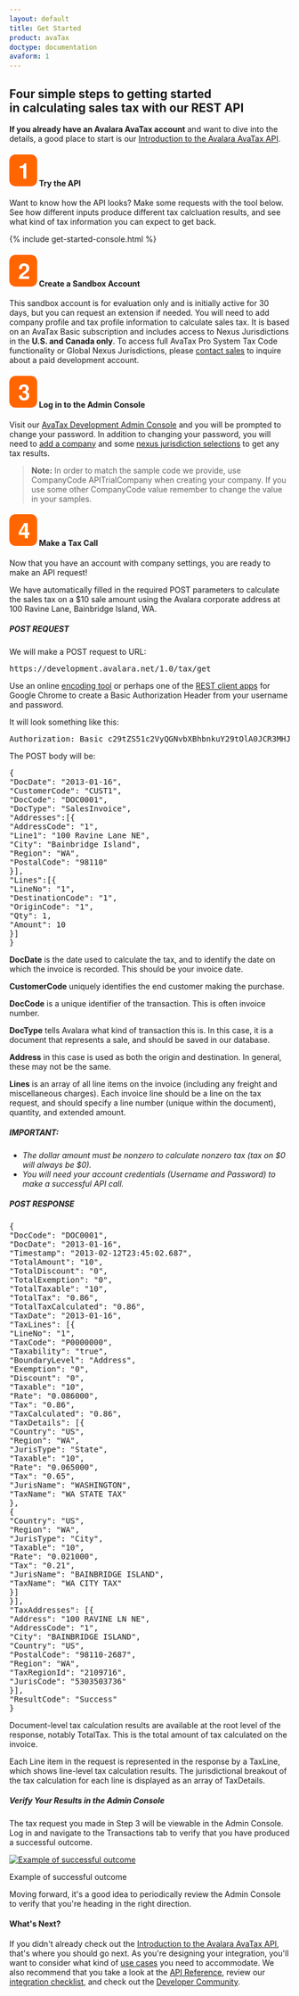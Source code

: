 ```yaml
---
layout: default
title: Get Started
product: avaTax
doctype: documentation
avaform: 1
---
```

<div class="half">
<h2>Four simple steps to getting started in calculating sales tax with our REST API</h2>
<strong>If you already have an Avalara AvaTax account</strong> and want to dive into the details, a good place to start is our <a href="/blog/2013/11/11/introduction-to-the-avalara-avatax-api">Introduction to the Avalara AvaTax API</a>.
<h4><img src="/images/2012/09/orange-box-1-sm.png" alt="" /> Try the API</h4>
Want to know how the API looks? Make some requests with the tool below. See how different inputs produce different tax calcluation results, and see what kind of tax information you can expect to get back.

{% include get-started-console.html %}

<h4 id="signup"><img src="/images/2012/09/orange-box-2-sm.png" alt="" /> Create a Sandbox Account</h4>
This sandbox account is for evaluation only and is initially active for 30 days, but you can request an extension if needed. You will need to add company profile and tax profile information to calculate sales tax. It is based on an AvaTax Basic subscription and includes access to Nexus Jurisdictions in the <strong>U.S. and Canada only</strong>. To access full AvaTax Pro System Tax Code functionality or Global Nexus Jurisdictions, please <a href="http://www.avalara.com/contact-us/">contact sales</a> to inquire about a paid development account.
<div class="avaform-wrapper"></div>

<h4><img src="/images/2012/09/orange-box-3-sm.png" alt="" /> Log in to the Admin Console</h4>
Visit our <a href="https://admin-development.avalara.net" target="_blank">AvaTax Development Admin Console</a> and you will be prompted to change your password. In addition to changing your password, you will need to <a href="http://help.avalara.com/000_AvaTax_Calc/000AvaTaxCalc_User_Guide/040_Managing_Tax_Profiles/035_Organizing_Companies/020_Add_a_Company">add a company</a> and some <a href="https://help.avalara.com/000_AvaTax_Calc/000AvaTaxCalc_User_Guide/020_Add_Nexus_Jurisdictions">nexus jurisdiction selections</a> to get any tax results.
<blockquote><strong>Note:</strong> In order to match the sample code we provide, use CompanyCode APITrialCompany when creating your company. If you use some other CompanyCode value remember to change the value in your samples.</blockquote>
<h4><img src="/images/2012/09/orange-box-4-sm.png" alt="" /> Make a Tax Call</h4>
Now that you have an account with company settings, you are ready to make an API request!

We have automatically filled in the required POST parameters to calculate the sales tax on a $10 sale amount using the Avalara corporate address at 100 Ravine Lane, Bainbridge Island, WA.
<h5><b>POST REQUEST</b></h5>
We will make a POST request to URL:
<pre class="prettyprint lang-text">https://development.avalara.net/1.0/tax/get</pre>
Use an online <a href="http://decodebase64.com/" target="_blank">encoding tool</a> or perhaps one of the <a href="https://chrome.google.com/webstore/search/rest%20client?utm_source=chrome-ntp-icon" target="_blank">REST client apps</a> for Google Chrome to create a Basic Authorization Header from your username and password.

It will look something like this:
<pre class="prettyprint lang-text">Authorization: Basic c29tZS51c2VyQGNvbXBhbnkuY29tOlA0JCR3MHJk</pre>
The POST body will be:
<pre class="prettyprint lang-json">{
"DocDate": "2013-01-16",
"CustomerCode": "CUST1",
"DocCode": "DOC0001",
"DocType": "SalesInvoice",
"Addresses":[{
"AddressCode": "1",
"Line1": "100 Ravine Lane NE",
"City": "Bainbridge Island",
"Region": "WA",
"PostalCode": "98110"
}],
"Lines":[{
"LineNo": "1",
"DestinationCode": "1",
"OriginCode": "1",
"Qty": 1,
"Amount": 10
}]
}</pre>
<b>DocDate</b> is the date used to calculate the tax, and to identify the date on which the invoice is recorded. This should be your invoice date.

<b>CustomerCode</b> uniquely identifies the end customer making the purchase.

<b>DocCode</b> is a unique identifier of the transaction. This is often invoice number.

<b>DocType</b> tells Avalara what kind of transaction this is. In this case, it is a document that represents a sale, and should be saved in our database.

<b>Address</b> in this case is used as both the origin and destination. In general, these may not be the same.

<b>Lines</b> is an array of all line items on the invoice (including any freight and miscellaneous charges). Each invoice line should be a line on the tax request, and should specify a line number (unique within the document), quantity, and extended amount.
<h5><b>IMPORTANT:</b></h5>
<ul>
	<li><em>The dollar amount must be nonzero to calculate nonzero tax (tax on $0 will always be $0).</em></li>
	<li><em>You will need your account credentials (Username and Password) to make a successful API call.</em></li>
</ul>
<h5><b>POST RESPONSE</b></h5>
<pre class="prettyprint lang-json">{
"DocCode": "DOC0001",
"DocDate": "2013-01-16",
"Timestamp": "2013-02-12T23:45:02.687",
"TotalAmount": "10",
"TotalDiscount": "0",
"TotalExemption": "0",
"TotalTaxable": "10",
"TotalTax": "0.86",
"TotalTaxCalculated": "0.86",
"TaxDate": "2013-01-16",
"TaxLines": [{
"LineNo": "1",
"TaxCode": "P0000000",
"Taxability": "true",
"BoundaryLevel": "Address",
"Exemption": "0",
"Discount": "0",
"Taxable": "10",
"Rate": "0.086000",
"Tax": "0.86",
"TaxCalculated": "0.86",
"TaxDetails": [{
"Country": "US",
"Region": "WA",
"JurisType": "State",
"Taxable": "10",
"Rate": "0.065000",
"Tax": "0.65",
"JurisName": "WASHINGTON",
"TaxName": "WA STATE TAX"
},
{
"Country": "US",
"Region": "WA",
"JurisType": "City",
"Taxable": "10",
"Rate": "0.021000",
"Tax": "0.21",
"JurisName": "BAINBRIDGE ISLAND",
"TaxName": "WA CITY TAX"
}]
}],
"TaxAddresses": [{
"Address": "100 RAVINE LN NE",
"AddressCode": "1",
"City": "BAINBRIDGE ISLAND",
"Country": "US",
"PostalCode": "98110-2687",
"Region": "WA",
"TaxRegionId": "2109716",
"JurisCode": "5303503736"
}],
"ResultCode": "Success"
}</pre>
Document-level tax calculation results are available at the root level of the response, notably TotalTax. This is the total amount of tax calculated on the invoice.

Each Line item in the request is represented in the response by a TaxLine, which shows line-level tax calculation results. The jurisdictional breakout of the tax calculation for each line is displayed as an array of TaxDetails.
<h5>Verify Your Results in the Admin Console</h5>
The tax request you made in Step 3 will be viewable in the Admin Console. Log in and navigate to the Transactions tab to verify that you have produced a successful outcome.

<a href="/images/2012/09/AdminConsole.png"><img class="wp-image-2786 size-full" src="https://developer.avalara.com/wp-content/uploads/2012/09/AdminConsole-e1458102550176.png" alt="Example of successful outcome" width="975" height="199" /></a> 

<div class="caption">Example of successful outcome</div>

Moving forward, it's a good idea to periodically review the Admin Console to verify that you're heading in the right direction.
<h4>What's Next?</h4>
If you didn't already check out the <a href="/blog/2013/11/11/introduction-to-the-avalara-avatax-api">Introduction to the Avalara AvaTax API</a>, that's where you should go next. As you're designing your integration, you'll want to consider what kind of <a href="/avatax/use-cases">use cases</a> you need to accommodate. We also recommend that you take a look at the <a href="/avatax/api-reference/tax/v1">API Reference</a>, review our <a href="/avatax/certification">integration checklist</a>, and check out the <a href="https://community.avalara.com/avalara/category_sets/developers">Developer Community</a>. 
</div><br />

